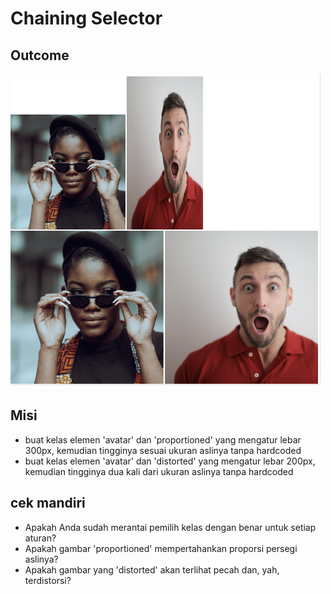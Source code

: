 # Chaining Selector

## Outcome
![desire](./04-desired-outcome.png)

## Misi
- buat kelas elemen 'avatar' dan 'proportioned' yang mengatur lebar 300px, kemudian tingginya sesuai ukuran aslinya tanpa hardcoded
- buat kelas elemen 'avatar' dan 'distorted' yang mengatur lebar 200px, kemudian tingginya dua kali dari ukuran aslinya tanpa hardcoded

## cek mandiri
- Apakah Anda sudah merantai pemilih kelas dengan benar untuk setiap aturan?
- Apakah gambar 'proportioned' mempertahankan proporsi persegi aslinya?
- Apakah gambar yang 'distorted' akan terlihat pecah dan, yah, terdistorsi?
